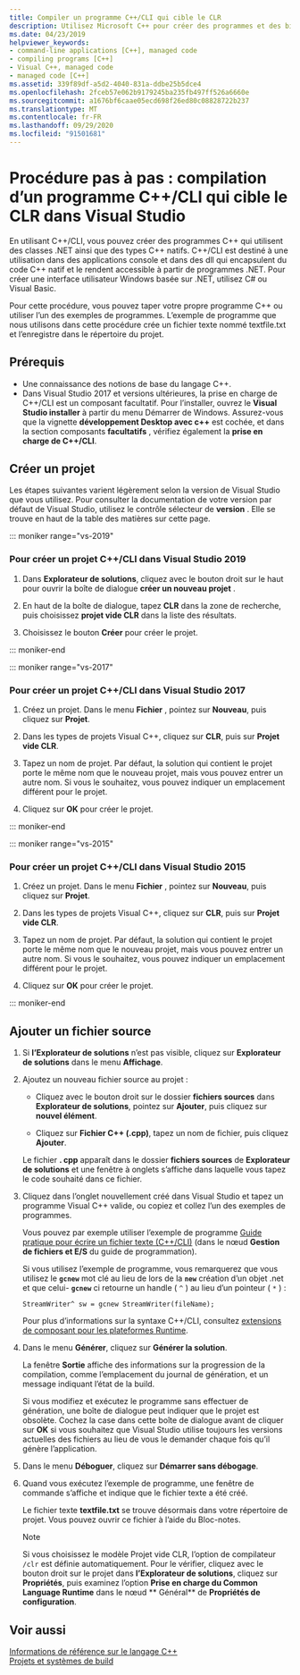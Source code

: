 ```yaml
---
title: Compiler un programme C++/CLI qui cible le CLR
description: Utilisez Microsoft C++ pour créer des programmes et des bibliothèques qui peuvent se connecter à du code C++ natif et à des programmes .NET.
ms.date: 04/23/2019
helpviewer_keywords:
- command-line applications [C++], managed code
- compiling programs [C++]
- Visual C++, managed code
- managed code [C++]
ms.assetid: 339f89df-a5d2-4040-831a-ddbe25b5dce4
ms.openlocfilehash: 2fceb57e062b9179245ba235fb497ff526a6660e
ms.sourcegitcommit: a1676bf6caae05ecd698f26ed80c08828722b237
ms.translationtype: MT
ms.contentlocale: fr-FR
ms.lasthandoff: 09/29/2020
ms.locfileid: "91501681"
---
```

# <a name="walkthrough-compile-a-ccli-program-that-targets-the-clr-in-visual-studio"></a>Procédure pas à pas : compilation d’un programme C++/CLI qui cible le CLR dans Visual Studio

En utilisant C++/CLI, vous pouvez créer des programmes C++ qui utilisent des classes .NET ainsi que des types C++ natifs. C++/CLI est destiné à une utilisation dans des applications console et dans des dll qui encapsulent du code C++ natif et le rendent accessible à partir de programmes .NET. Pour créer une interface utilisateur Windows basée sur .NET, utilisez C# ou Visual Basic.

Pour cette procédure, vous pouvez taper votre propre programme C++ ou utiliser l’un des exemples de programmes. L’exemple de programme que nous utilisons dans cette procédure crée un fichier texte nommé textfile.txt et l’enregistre dans le répertoire du projet.

## <a name="prerequisites"></a>Prérequis

- Une connaissance des notions de base du langage C++.
- Dans Visual Studio 2017 et versions ultérieures, la prise en charge de C++/CLI est un composant facultatif. Pour l’installer, ouvrez le **Visual Studio installer** à partir du menu Démarrer de Windows. Assurez-vous que la vignette **développement Desktop avec c++** est cochée, et dans la section composants **facultatifs** , vérifiez également la **prise en charge de C++/CLI**.

## <a name="create-a-new-project"></a>Créer un projet

Les étapes suivantes varient légèrement selon la version de Visual Studio que vous utilisez. Pour consulter la documentation de votre version par défaut de Visual Studio, utilisez le contrôle sélecteur de **version** . Elle se trouve en haut de la table des matières sur cette page.

::: moniker range="vs-2019"

### <a name="to-create-a-ccli-project-in-visual-studio-2019"></a>Pour créer un projet C++/CLI dans Visual Studio 2019

1. Dans **Explorateur de solutions**, cliquez avec le bouton droit sur le haut pour ouvrir la boîte de dialogue **créer un nouveau projet** .

1. En haut de la boîte de dialogue, tapez **CLR** dans la zone de recherche, puis choisissez **projet vide CLR** dans la liste des résultats.

1. Choisissez le bouton **Créer** pour créer le projet.

::: moniker-end

::: moniker range="vs-2017"

### <a name="to-create-a-ccli-project-in-visual-studio-2017"></a>Pour créer un projet C++/CLI dans Visual Studio 2017

1. Créez un projet. Dans le menu **Fichier** , pointez sur **Nouveau**, puis cliquez sur **Projet**.

1. Dans les types de projets Visual C++, cliquez sur **CLR**, puis sur **Projet vide CLR**.

1. Tapez un nom de projet. Par défaut, la solution qui contient le projet porte le même nom que le nouveau projet, mais vous pouvez entrer un autre nom. Si vous le souhaitez, vous pouvez indiquer un emplacement différent pour le projet.

1. Cliquez sur **OK** pour créer le projet.

::: moniker-end

::: moniker range="vs-2015"

### <a name="to-create-a-ccli-project-in-visual-studio-2015"></a>Pour créer un projet C++/CLI dans Visual Studio 2015

1. Créez un projet. Dans le menu **Fichier** , pointez sur **Nouveau**, puis cliquez sur **Projet**.

1. Dans les types de projets Visual C++, cliquez sur **CLR**, puis sur **Projet vide CLR**.

1. Tapez un nom de projet. Par défaut, la solution qui contient le projet porte le même nom que le nouveau projet, mais vous pouvez entrer un autre nom. Si vous le souhaitez, vous pouvez indiquer un emplacement différent pour le projet.

1. Cliquez sur **OK** pour créer le projet.

::: moniker-end

## <a name="add-a-source-file"></a>Ajouter un fichier source

1. Si **l’Explorateur de solutions** n’est pas visible, cliquez sur **Explorateur de solutions** dans le menu **Affichage**.

1. Ajoutez un nouveau fichier source au projet :

   - Cliquez avec le bouton droit sur le dossier **fichiers sources** dans **Explorateur de solutions**, pointez sur **Ajouter**, puis cliquez sur **nouvel élément**.

   - Cliquez sur **Fichier C++ (.cpp)**, tapez un nom de fichier, puis cliquez **Ajouter**.

   Le fichier **. cpp** apparaît dans le dossier **fichiers sources** de **Explorateur de solutions** et une fenêtre à onglets s’affiche dans laquelle vous tapez le code souhaité dans ce fichier.

1. Cliquez dans l’onglet nouvellement créé dans Visual Studio et tapez un programme Visual C++ valide, ou copiez et collez l’un des exemples de programmes.

   Vous pouvez par exemple utiliser l’exemple de programme [Guide pratique pour écrire un fichier texte (C++/CLI)](./file-handling-and-i-o-cpp-cli.md#write_text) (dans le nœud **Gestion de fichiers et E/S** du guide de programmation).

   Si vous utilisez l’exemple de programme, vous remarquerez que vous utilisez le **`gcnew`** mot clé au lieu de lors de la **`new`** création d’un objet .net et que celui- **`gcnew`** ci retourne un handle ( `^` ) au lieu d’un pointeur ( `*` ) :

   `StreamWriter^ sw = gcnew StreamWriter(fileName);`

   Pour plus d’informations sur la syntaxe C++/CLI, consultez [extensions de composant pour les plateformes Runtime](../extensions/component-extensions-for-runtime-platforms.md).

1. Dans le menu **Générer**, cliquez sur **Générer la solution**.

   La fenêtre **Sortie** affiche des informations sur la progression de la compilation, comme l’emplacement du journal de génération, et un message indiquant l’état de la build.

   Si vous modifiez et exécutez le programme sans effectuer de génération, une boîte de dialogue peut indiquer que le projet est obsolète. Cochez la case dans cette boîte de dialogue avant de cliquer sur **OK** si vous souhaitez que Visual Studio utilise toujours les versions actuelles des fichiers au lieu de vous le demander chaque fois qu’il génère l’application.

1. Dans le menu **Déboguer**, cliquez sur **Démarrer sans débogage**.

1. Quand vous exécutez l’exemple de programme, une fenêtre de commande s’affiche et indique que le fichier texte a été créé.

   Le fichier texte **textfile.txt** se trouve désormais dans votre répertoire de projet. Vous pouvez ouvrir ce fichier à l’aide du Bloc-notes.

   > [!NOTE]
   > Si vous choisissez le modèle Projet vide CLR, l’option de compilateur `/clr` est définie automatiquement. Pour le vérifier, cliquez avec le bouton droit sur le projet dans **l’Explorateur de solutions**, cliquez sur **Propriétés**, puis examinez l’option **Prise en charge du Common Language Runtime** dans le nœud ** Général** de **Propriétés de configuration**.

## <a name="see-also"></a>Voir aussi

[Informations de référence sur le langage C++](../cpp/cpp-language-reference.md)<br/>
[Projets et systèmes de build](../build/projects-and-build-systems-cpp.md)<br/>
